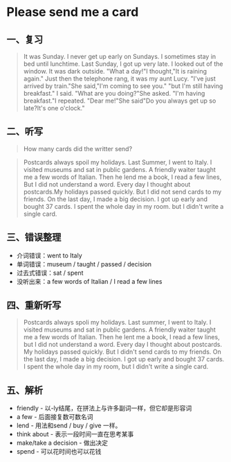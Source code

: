 # Please send me a card

## 一、复习
>It was Sunday. I never get up early on Sundays. I sometimes stay in bed until lunchtime.
Last Sunday, I got up very late. I looked out of the window.
It was dark outside. "What a day!"I thought,"It is raining again."
Just then the telephone rang, it was my aunt Lucy.
"I've just arrived by train."She said,"I'm coming to see you."
"but I'm still having breakfast." I said.
"What are you doing?"She asked.
"I'm having breakfast."I repeated.
"Dear me!"She said"Do you always get up so late?It's one o'clock."

## 二、听写
> How many cards did the writter send?

>Postcards always spoil my holidays. Last Summer, I went to Italy.
I visited museums and sat in public gardens.
A friendly waiter taught me a few words of Italian.
Then he lend me a book, I read a few lines,
But I did not understand a word.
Every day I thought about postcards.My holidays passed quickly.
But I did not send cards to my friends.
On the last day, I made a big decision.
I got up early and bought 37 cards.
I spent the whole day in my room.
but I didn't write a single card.

## 三、错误整理
* 介词错误：went to Italy 
* 单词错误：museum / taught / passed / decision
* 过去式错误：sat / spent
* 没听出来：a few words of Italian / I read a few lines

## 四、重新听写
> Postcards always spoli my holidays.
Last summer, I went to Italy.
I visited museums and sat in public gardens.
A friendly waiter taught me a few words of Italian.
Then he lent me a book, I read a few lines, but I did not understand a word.
Every day I thought about postcards.
My holidays passed quickly.
But I didn't send cards to my friends.
On the last day, I made a big decision.
I got up early and bought 37 cards.
I spent the whole day in my room, but I didn't write a single card.

## 五、解析
* friendly - 以-ly结尾，在拼法上与许多副词一样，但它却是形容词
* a few - 后面接复数可数名词
* lend - 用法和send / buy / give 一样。
* think about - 表示一段时间一直在思考某事
* make/take a decision - 做出决定
* spend - 可以花时间也可以花钱


